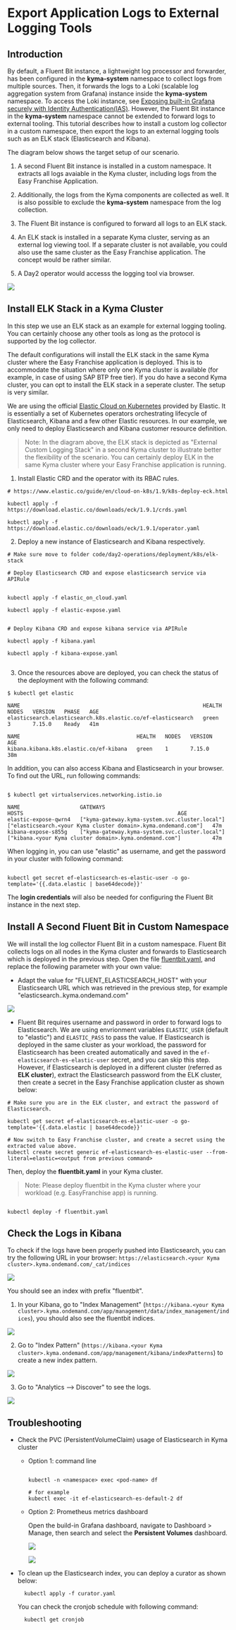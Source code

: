 # Export Application Logs to External Logging Tools

## Introduction

By default, a Fluent Bit instance, a lightweight log processor and forwarder, has been configured in the **kyma-system** namespace to collect logs from multiple sources. Then, it forwards the logs to a Loki (scalable log aggregation system from Grafana) instance inside the **kyma-system** namespace. To access the Loki instance, see [Exposing built-in Grafana securely with Identity Authentication(IAS)](/documentation/observe/expose-grafana-with-ias/README.md). However, the Fluent Bit instance in the **kyma-system** namespace cannot be extended to forward logs to external tooling. This tutorial describes how to install a custom log collector in a custom namespace, then export the logs to an external logging tools such as an ELK stack (Elasticsearch and Kibana).

The diagram below shows the target setup of our scenario.  

1. A second Fluent Bit instance is installed in a custom namespace. It extracts all logs avaiable in the Kyma cluster, including logs from the Easy Franchise Application.

1. Additionally, the logs from the Kyma components are collected as well. It is also possible to exclude the **kyma-system** namespace from the log collection.

1. The Fluent Bit instance is configured to forward all logs to an ELK stack. 

1. An ELK stack is installed in a separate Kyma cluster, serving as an external log viewing tool. If a separate cluster is not available, you could also use the same cluster as  the Easy Franchise application. The concept would be rather similar. 

1. A Day2 operator would accesss the logging tool via browser. 

![](images/custom_fluentbit.png)


## Install ELK Stack in a Kyma Cluster

In this step we use an ELK stack as an example for external logging tooling. You can certainly choose any other tools as long as the protocol is supported by the log collector. 

The default configurations will install the ELK stack in the same Kyma cluster where the Easy Franchise application is deployed. This is to accommodate the situation where only one Kyma cluster is available (for example, in case of using SAP BTP free tier).  If you do have a second Kyma cluster, you can opt to install the ELK stack in a seperate cluster. The setup is very similar.

We are using the official [Elastic Cloud on Kubernetes](https://www.elastic.co/guide/en/cloud-on-k8s/current/index.html) provided by Elastic. It is essentially a set of Kubernetes operators orchestrating lifecycle of Elasticsearch, Kibana and a few other Elastic resources. In our example, we only need to deploy Elasticsearch and Kibana customer resource definition.

> Note: In the diagram above, the ELK stack is depicted as "External Custom Logging Stack" in a second Kyma cluster to illustrate better the flexibility of the scenario. You can certainly deploy ELK in the same Kyma cluster where your Easy Franchise application is running.

1. Install Elastic CRD and the operator with its RBAC rules.
```shell
# https://www.elastic.co/guide/en/cloud-on-k8s/1.9/k8s-deploy-eck.html

kubectl apply -f https://download.elastic.co/downloads/eck/1.9.1/crds.yaml

kubectl apply -f https://download.elastic.co/downloads/eck/1.9.1/operator.yaml

```

2. Deploy a new instance of Elasticsearch and Kibana respectively. 


```shell
# Make sure move to folder code/day2-operations/deployment/k8s/elk-stack

# Deploy Elasticsearch CRD and expose elasticsearch service via APIRule


kubectl apply -f elastic_on_cloud.yaml

kubectl apply -f elastic-expose.yaml


# Deploy Kibana CRD and expose kibana service via APIRule

kubectl apply -f kibana.yaml

kubectl apply -f kibana-expose.yaml


```

3. Once the resources above are deployed, you can check the status of the deployment with the following command:

```shell
$ kubectl get elastic

NAME                                                          HEALTH   NODES   VERSION   PHASE   AGE
elasticsearch.elasticsearch.k8s.elastic.co/ef-elasticsearch   green    3       7.15.0    Ready   41m

NAME                                     HEALTH   NODES   VERSION   AGE
kibana.kibana.k8s.elastic.co/ef-kibana   green    1       7.15.0    38m

```

In addition, you can also access Kibana and Elasticsearch in your browser. To find out the URL, run following commands:

```shell

$ kubectl get virtualservices.networking.istio.io

NAME                   GATEWAYS                                         HOSTS                                                 AGE
elastic-expose-qwrn4   ["kyma-gateway.kyma-system.svc.cluster.local"]   ["elasticsearch.<your Kyma cluster domain>.kyma.ondemand.com"]   47m
kibana-expose-s855g    ["kyma-gateway.kyma-system.svc.cluster.local"]   ["kibana.<your Kyma cluster domain>.kyma.ondemand.com"]          47m

```

When logging in, you can use  "elastic" as username, and get the password in your cluster with following command:

```shell

kubectl get secret ef-elasticsearch-es-elastic-user -o go-template='{{.data.elastic | base64decode}}'

```

The **login credentials**  will also be needed for configuring the Fluent Bit instance in the next step.

## Install A Second Fluent Bit in Custom Namespace

We will install the log collector Fluent Bit in a custom namespace.  Fluent Bit collects logs on all nodes in the Kyma cluster and forwards to Elasticsearch which is deployed in the previous step. Open the file [fluentbit.yaml](/code/day2-operations/deployment/k8s/fluentbit.yaml), and replace the following parameter with your own value:

- Adapt the value for "FLUENT_ELASTICSEARCH_HOST" with your Elasticsearch URL which was retrieved in the previous step, for example "elasticsearch.<your Kyma cluster domain>.kyma.ondemand.com"

![](images/fluent_elasticsearch_host.png)

- Fluent Bit requires username and password in order to forward logs to Elasticsearch.  We are using envrionment variables `ELASTIC_USER` (default to "elastic") and `ELASTIC_PASS` to pass the value.  If Elasticsearch is deployed in the same cluster as your workload, the password for Elasticsearch has been created automatically and saved in the `ef-elasticsearch-es-elastic-user` secret, and you can skip this step.  However, if Elasticsearch is deployed in a different cluster (referred as **ELK cluster**), extract the Elasticsearch password from the ELK cluster, then create a secret in the Easy Franchise application cluster as shown below:

```shell
# Make sure you are in the ELK cluster, and extract the password of Elasticsearch.

kubectl get secret ef-elasticsearch-es-elastic-user -o go-template='{{.data.elastic | base64decode}}'

# Now switch to Easy Franchise cluster, and create a secret using the extracted value above.
kubectl create secret generic ef-elasticsearch-es-elastic-user --from-literal=elastic=<output from previous command>

```

Then, deploy the **fluentbit.yaml** in your Kyma cluster. 

> Note: Please deploy fluentbit in the Kyma cluster where your workload (e.g. EasyFranchise app) is running.

```shell

kubectl deploy -f fluentbit.yaml

```

## Check the Logs in Kibana

To check if the logs have been properly pushed into Elasticsearch, you can try the following URL in your browser: ```https://elasticsearch.<your Kyma cluster>.kyma.ondemand.com/_cat/indices```

![](images/elasticsearch_indices.png)

You should see an index with prefix "fluentbit". 

1. In your Kibana, go to "Index Management" (```https://kibana.<your Kyma cluster>.kyma.ondemand.com/app/management/data/index_management/indices```), you should also see the fluentbit indices.

![](images/elasticsearch_indices2.png)

2. Go to "Index Pattern" (```https://kibana.<your Kyma cluster>.kyma.ondemand.com/app/management/kibana/indexPatterns```) to create a new index pattern.

![](images/index_pattern.png)

3. Go to "Analytics --> Discover" to see the logs.

![](images/discover_logs.png)


## Troubleshooting

- Check the PVC (PersistentVolumeClaim) usage of Elasticsearch in Kyma cluster

  * Option 1: command line

    ```shell

    kubectl -n <namespace> exec <pod-name> df

    # for example
    kubectl exec -it ef-elasticsearch-es-default-2 df

    ```
  
  * Option 2: Prometheus metrics dashboard
    
    Open the build-in Grafana dashboard, navigate to Dashboard > Manage, then search and select the **Persistent Volumes** dashboard.

    ![](images/troubleshooting_kubelet_pvc_metrics_navigate.png)


    ![](images/troubleshooting_kubelet_pvc_metrics.png)


- To clean up the Elasticsearch index, you can deploy a curator as shown below:

  ```shell
    kubectl apply -f curator.yaml
  ```

  You can check the cronjob schedule with following command:

  ```shell
    kubectl get cronjob
  ```
